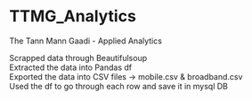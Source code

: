# TTMG_Analytics
The Tann Mann Gaadi - Applied Analytics

Scrapped data through Beautifulsoup                                                                                                                         
Extracted the data into Pandas df                                                                                                                           
Exported the data into CSV files -> mobile.csv & broadband.csv                                                                                             
Used the df to go through each row and save it in mysql DB
